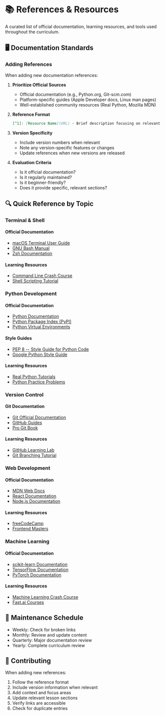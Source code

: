 # 📚 References & Resources

A curated list of official documentation, learning resources, and tools used throughout the curriculum.

## 🖥 Documentation Standards

### Adding References

When adding new documentation references:

1. **Prioritize Official Sources**
   - Official documentation (e.g., Python.org, Git-scm.com)
   - Platform-specific guides (Apple Developer docs, Linux man pages)
   - Well-established community resources (Real Python, Mozilla MDN)

2. **Reference Format**
   ```markdown
   [^1]: [Resource Name](URL) - Brief description focusing on relevant sections.
   ```

3. **Version Specificity**
   - Include version numbers when relevant
   - Note any version-specific features or changes
   - Update references when new versions are released

4. **Evaluation Criteria**
   - Is it official documentation?
   - Is it regularly maintained?
   - Is it beginner-friendly?
   - Does it provide specific, relevant sections?

## 🔍 Quick Reference by Topic

### Terminal & Shell

#### Official Documentation
- [macOS Terminal User Guide](https://support.apple.com/guide/terminal/welcome/mac)
- [GNU Bash Manual](https://www.gnu.org/software/bash/manual/bash.html)
- [Zsh Documentation](http://zsh.sourceforge.net/Doc/)

#### Learning Resources
- [Command Line Crash Course](https://developer.mozilla.org/en-US/docs/Learn/Tools_and_testing/Understanding_client-side_tools/Command_line)
- [Shell Scripting Tutorial](https://www.shellscript.sh/)

### Python Development

#### Official Documentation
- [Python Documentation](https://docs.python.org/3/)
- [Python Package Index (PyPI)](https://pypi.org/)
- [Python Virtual Environments](https://docs.python.org/3/library/venv.html)

#### Style Guides
- [PEP 8 -- Style Guide for Python Code](https://www.python.org/dev/peps/pep-0008/)
- [Google Python Style Guide](https://google.github.io/styleguide/pyguide.html)

#### Learning Resources
- [Real Python Tutorials](https://realpython.com/)
- [Python Practice Problems](https://www.practicepython.org/)

### Version Control

#### Git Documentation
- [Git Official Documentation](https://git-scm.com/doc)
- [GitHub Guides](https://guides.github.com/)
- [Pro Git Book](https://git-scm.com/book/en/v2)

#### Learning Resources
- [GitHub Learning Lab](https://lab.github.com/)
- [Git Branching Tutorial](https://learngitbranching.js.org/)

### Web Development

#### Official Documentation
- [MDN Web Docs](https://developer.mozilla.org/)
- [React Documentation](https://reactjs.org/docs/getting-started.html)
- [Node.js Documentation](https://nodejs.org/en/docs/)

#### Learning Resources
- [freeCodeCamp](https://www.freecodecamp.org/)
- [Frontend Masters](https://frontendmasters.com/)

### Machine Learning

#### Official Documentation
- [scikit-learn Documentation](https://scikit-learn.org/stable/)
- [TensorFlow Documentation](https://www.tensorflow.org/learn)
- [PyTorch Documentation](https://pytorch.org/docs/stable/index.html)

#### Learning Resources
- [Machine Learning Crash Course](https://developers.google.com/machine-learning/crash-course)
- [Fast.ai Courses](https://www.fast.ai/)

## 🔄 Maintenance Schedule

- Weekly: Check for broken links
- Monthly: Review and update content
- Quarterly: Major documentation review
- Yearly: Complete curriculum review

## 📝 Contributing

When adding new references:

1. Follow the reference format
2. Include version information when relevant
3. Add context and focus areas
4. Update relevant lesson sections
5. Verify links are accessible
6. Check for duplicate entries 